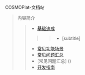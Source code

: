 COSMOPlat-文档站

> 内容简介
>> * [基础速成](基础知识/docker/docker.md)
>>>> * [subtitle]
>> * [常见功能场景](常见功能场景.md)
>> * [常见问题汇总](基础知识/docker/docker.md)
>> * [常见问题汇总] ()
>> * [开发指南](开发指南/概述.md)
